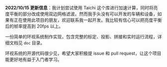 **2022/10/15 更新信息**：我计划尝试使用 Taichi 这个库进行加速计算，同时将亮度平衡的部分改成使用双边网格滤波。然而我手头没有可以开发的车辆和设备，如果有正在使用此项目的朋友，欢迎联系我一起开发。我比较有信心可以把亮度平衡后的帧率提高到 20fps 以上。

一份简单的环视系统制作实现，包含完整的标定、投影、拼接和实时运行流程，详细文档见 `doc` 目录。

环视系统的开源代码很少见，希望大家积极提 issue 和 pull request，让这个项目能更好地有益于入门者学习。
